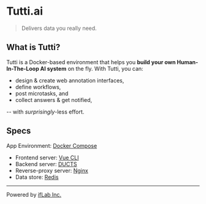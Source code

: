 # Tutti.ai

> Delivers data you really need.

## What is Tutti?

Tutti is a Docker-based environment that helps you **build your own Human-In-The-Loop AI system** on the fly. With Tutti, you can:
- design & create web annotation interfaces,
- define workflows,
- post microtasks, and
- collect answers & get notified,

\-\- with *surprisingly*-less effort.

## Specs

App Environment: [Docker Compose](https://docs.docker.jp/compose/)
- Frontend server: [Vue CLI](https://cli.vuejs.org)
- Backend server: [DUCTS](https://ducts.io)
- Reverse-proxy server: [Nginx](https://nginx.org)
- Data store: [Redis](https://redis.io)

---

Powered by [ifLab Inc.](https://iflab.co.jp)
